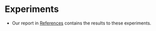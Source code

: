 # Experiments

- Our report in [References](https://github.com/shy982/Med-QnA-App/tree/main/ref/README.md) contains the results to these experiments. 